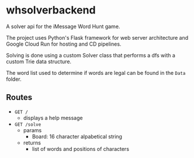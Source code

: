 # whsolverbackend

A solver api for the iMessage Word Hunt game. 

The project uses Python's Flask framework for web server architecture and Google Cloud Run for hosting and CD pipelines. 

Solving is done using a custom Solver class that performs a dfs with a custom Trie data structure.

The word list used to determine if words are legal can be found in the `Data` folder.

## Routes
- `GET /` 
  - displays a help message
- `GET /solve`
  - params
    - Board: 16 character alpabetical string
  - returns
    - list of words and positions of characters
